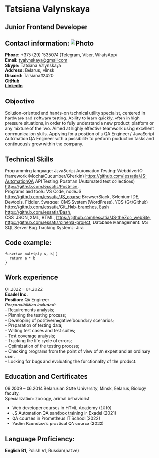 # Tatsiana Valynskaya

## Junior Frontend Developer
## Contact information: ![Photo]([https://sun9-88.userapi.com/impg/9bu7mGhHXfIJidHQSK1H1yyIN7ZEcFrBv9z3hQ/VTyFuya2QRE.jpg?size=919x920&quality=96&sign=75208b06da8d04f6bfcb02cf9675ba7e&type=album](https://media.licdn.com/media/AAYQAQSOAAgAAQAAAAAAAB-zrMZEDXI2T62PSuT6kpB6qg.png))
**Phone:** +375 (29) 1535074 (Telegram, Viber, WhatsApp)  
**Email:**  tvalynskaya@gmail.com  
**Skype:**  Tatsiana Valynskaya    
**Address:**  Belarus, Minsk  
**Discord:** Tatsiana#2420  
**[GitHub](https://github.com/lessatia)**    
**[Linkedin](https://www.linkedin.com/in/tanya-valynskaya)**  

## Objective 

Solution-oriented and hands-on technical utility specialist, centered in hardware and software testing. Ability to learn quickly, often in high pressure situations, in order to fully understand a new product, platform or any mixture of the two. Aimed at highly effective teamwork using excellent communication skills. Applying for a position of a QA Engineer / JavaScript Automation QA Engineer with a possibility to perform production tasks and continuously grow within the company.

## Technical Skills 

Programming language: JavaScript 
Automation Testing: WebdriverIO framework (Mocha/Cucumber/Gherkin) https://github.com/lessatia/JS-AutomationQA 
API Testing: Postman (Automated test collections) https://github.com/lessatia/Postman,     
Programs and tools: VS Code, nodeJS https://github.com/lessatia/JS_course 
BrowserStack, Selenium IDE, Devtools, Fiddler, Swagger, CMS System (WordPress), VCS (Git/Github) https://github.com/lessatia/Git_Hub-branches, 
Bash https://github.com/lessatia/Bash,  
CSS, JSON, XML, HTML, https://github.com/lessatia/JS-theZoo_webSite, https://github.com/lessatia/cinema-project, 
Database Management: MS SQL Server
Bug Tracking Systems: Jira

## Code example:
``` 
function multiply(a, b){
  return a * b  
} 
```

## Work experience 

01.2022 – 04.2022        
**Exadel Inc.**    
**Position:** QA Engineer  
*Responsibilities included:*   
                          - Requirements analysis;  
                          - Planning the testing process;   
                          - Developing of positive/negative/boundary scenarios;  
                          - Preparation of testing data;  
                          - Writing test cases and test suites;   
                          - Test coverage analysis;  
                          - Tracking the life cycle of errors;   
                          - Optimization of the testing process;   
                          - Checking programs from the point of view of an expert and an ordinary user;  
                          - Looking for bugs and evaluating the functionality of the product.

## Education and Certificates 

09.2009 – 06.2014 
Belarusian State University, Minsk, Belarus, Biology faculty,   
Specialization: zoology, animal behaviorist            
                                           
* Web developer courses in HTML Academy (2019)  
* JS Automation QA sandbox training in Exadel (2021)    
* QA courses in Prometheus IT School (2022)  
* Vadim Ksendzov’s practical QA course (2022)   

## Language Proficiency:
**English B1**, Polish A1, Russian(native)
